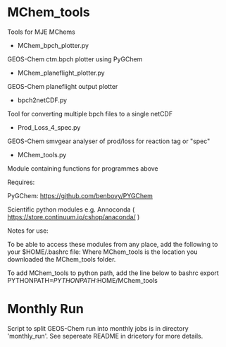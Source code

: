 MChem_tools
===========

Tools for MJE MChems

- MChem_bpch_plotter.py

GEOS-Chem ctm.bpch plotter using PyGChem 

- MChem_planeflight_plotter.py

GEOS-Chem planeflight output plotter 

- bpch2netCDF.py

Tool for converting multiple bpch files to a single netCDF 

- Prod_Loss_4_spec.py 

GEOS-Chem smvgear analyser of prod/loss for reaction tag or "spec" 

- MChem_tools.py

Module containing functions for programmes above 



Requires:

PyGChem: https://github.com/benbovy/PYGChem

Scientific python modules e.g. Annoconda ( https://store.continuum.io/cshop/anaconda/  )


Notes for use:

To be able to access these modules from any place, add the following to your $HOME/.bashrc file:
Where MChem_tools is the location you downloaded the MChem_tools folder.

To add MChem_tools to python path, add the line below to bashrc
export PYTHONPATH=${PYTHONPATH}:$HOME/MChem_tools

Monthly Run
===========

Script to split GEOS-Chem run into monthly jobs is in directory 'monthly_run'. See sepereate README in dricetory for more details.